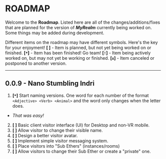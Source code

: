 # ROADMAP

Welcome to the **Roadmap**. Listed here are all of the changes/additions/fixes that are planned for the version of **_MyRealm_** currently being worked on. Some things may be added during development.

Different items on the roadmap may have different symbols. Here's the key for your enjoyment!
**[ ]** - Item is planned, but not yet being worked on or finished.
**[`*`]** - Item has been finished! Go team!
**[`!`]** - Item being actively worked on, but may not yet be working or finished.
**[`x`]** - Item canceled or postponed to another version.

---
## 0.0.9 - Nano Stumbling Indri
1. **[`*`]** Start naming versions. One word for each number of the format `<Adjective> <Verb> <Animal>` and the word only changes when the letter does.
* _That was easy!_
2. **[ ]** Basic client visitor interface (UI) for Desktop and non-VR mobile.
3. **[ ]** Allow visitor to change their visible name.
4. **[ ]** Design a better visitor avatar.
5. **[ ]** Implement simple visitor messaging system.
6. **[ ]** Place visitors into "Sub Ethers" (instances/rooms)
7. **[ ]** Allow visitors to change their Sub Ether or create a "private" one.